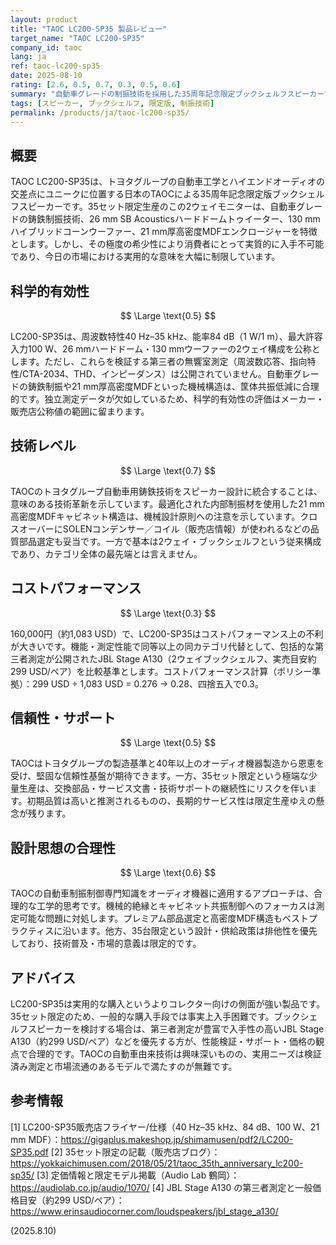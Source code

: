 ```yaml
---
layout: product
title: "TAOC LC200-SP35 製品レビュー"
target_name: "TAOC LC200-SP35"
company_id: taoc
lang: ja
ref: taoc-lc200-sp35
date: 2025-08-10
rating: [2.6, 0.5, 0.7, 0.3, 0.5, 0.6]
summary: "自動車グレードの制振技術を採用した35周年記念限定ブックシェルフスピーカーですが、極度に限定された入手性が実用価値を損ないます"
tags: [スピーカー, ブックシェルフ, 限定版, 制振技術]
permalink: /products/ja/taoc-lc200-sp35/
---
```


## 概要

TAOC LC200-SP35は、トヨタグループの自動車工学とハイエンドオーディオの交差点にユニークに位置する日本のTAOCによる35周年記念限定版ブックシェルフスピーカーです。35セット限定生産のこの2ウェイモニターは、自動車グレードの鋳鉄制振技術、26 mm SB Acousticsハードドームトゥイーター、130 mmハイブリッドコーンウーファー、21 mm厚高密度MDFエンクロージャーを特徴とします。しかし、その極度の希少性により消費者にとって実質的に入手不可能であり、今日の市場における実用的な意味を大幅に制限しています。

## 科学的有効性

$$ \Large \text{0.5} $$

LC200-SP35は、周波数特性40 Hz–35 kHz、能率84 dB（1 W/1 m）、最大許容入力100 W、26 mmハードドーム・130 mmウーファーの2ウェイ構成を公称とします。ただし、これらを検証する第三者の無響室測定（周波数応答、指向特性/CTA-2034、THD、インピーダンス）は公開されていません。自動車グレードの鋳鉄制振や21 mm厚高密度MDFといった機械構造は、筐体共振低減に合理的です。独立測定データが欠如しているため、科学的有効性の評価はメーカー・販売店公称値の範囲に留まります。

## 技術レベル

$$ \Large \text{0.7} $$

TAOCのトヨタグループ自動車用鋳鉄技術をスピーカー設計に統合することは、意味のある技術革新を示しています。最適化された内部制振材を使用した21 mm高密度MDFキャビネット構造は、機械設計原則への注意を示しています。クロスオーバーにSOLENコンデンサー／コイル（販売店情報）が使われるなどの品質部品選定も妥当です。一方で基本は2ウェイ・ブックシェルフという従来構成であり、カテゴリ全体の最先端とは言えません。

## コストパフォーマンス

$$ \Large \text{0.3} $$

160,000円（約1,083 USD）で、LC200-SP35はコストパフォーマンス上の不利が大きいです。機能・測定性能で同等以上の同カテゴリ代替として、包括的な第三者測定が公開されたJBL Stage A130（2ウェイブックシェルフ、実売目安約299 USD/ペア）を比較基準とします。コストパフォーマンス計算（ポリシー準拠）：299 USD ÷ 1,083 USD = 0.276 → 0.28、四捨五入で0.3。

## 信頼性・サポート

$$ \Large \text{0.5} $$

TAOCはトヨタグループの製造基準と40年以上のオーディオ機器製造から恩恵を受け、堅固な信頼性基盤が期待できます。一方、35セット限定という極端な少量生産は、交換部品・サービス文書・技術サポートの継続性にリスクを伴います。初期品質は高いと推測されるものの、長期的サービス性は限定生産ゆえの懸念が残ります。

## 設計思想の合理性

$$ \Large \text{0.6} $$

TAOCの自動車制振制御専門知識をオーディオ機器に適用するアプローチは、合理的な工学的思考です。機械的絶縁とキャビネット共振制御へのフォーカスは測定可能な問題に対処します。プレミアム部品選定と高密度MDF構造もベストプラクティスに沿います。他方、35台限定という設計・供給政策は排他性を優先しており、技術普及・市場的意義は限定的です。

## アドバイス

LC200-SP35は実用的な購入というよりコレクター向けの側面が強い製品です。35セット限定のため、一般的な購入手段では事実上入手困難です。ブックシェルフスピーカーを検討する場合は、第三者測定が豊富で入手性の高いJBL Stage A130（約299 USD/ペア）などを優先する方が、性能検証・サポート・価格の観点で合理的です。TAOCの自動車由来技術は興味深いものの、実用ニーズは検証済み測定と市場流通のあるモデルで満たすのが無難です。

## 参考情報

[1] LC200-SP35販売店フライヤー/仕様（40 Hz–35 kHz、84 dB、100 W、21 mm MDF）：https://gigaplus.makeshop.jp/shimamusen/pdf2/LC200-SP35.pdf
[2] 35セット限定の記載（販売店ブログ）：https://yokkaichimusen.com/2018/05/21/taoc_35th_anniversary_lc200-sp35/
[3] 定価情報と限定モデル掲載（Audio Lab 鶴岡）：https://audiolab.co.jp/audio/1070/
[4] JBL Stage A130 の第三者測定と一般価格目安（約299 USD/ペア）：https://www.erinsaudiocorner.com/loudspeakers/jbl_stage_a130/

(2025.8.10)